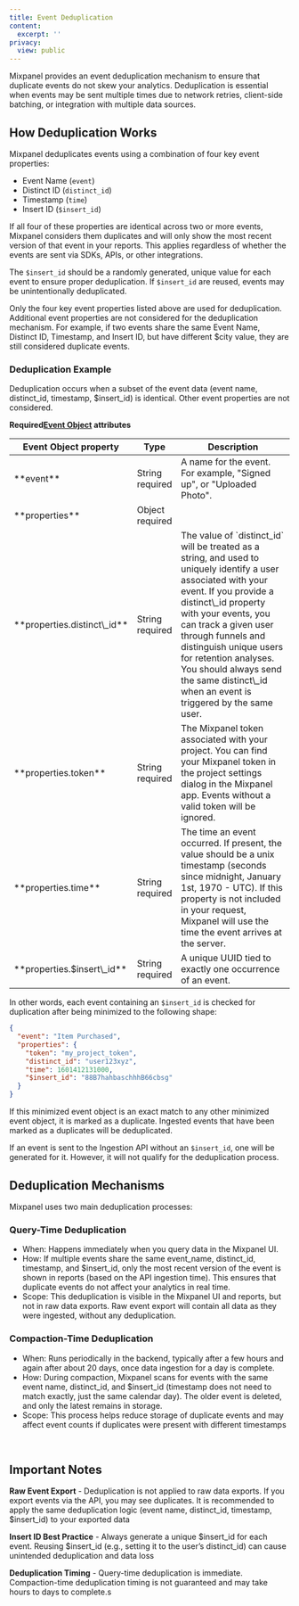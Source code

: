 ```yaml
---
title: Event Deduplication
content:
  excerpt: ''
privacy:
  view: public
---
```

Mixpanel provides an event deduplication mechanism to ensure that duplicate events do not skew your analytics. Deduplication is essential when events may be sent multiple times due to network retries, client-side batching, or integration with multiple data sources.

## How Deduplication Works

Mixpanel deduplicates events using a combination of four key event properties:

* Event Name (`event`)
* Distinct ID (`distinct_id`)
* Timestamp (`time`)
* Insert ID (`$insert_id`)

If all four of these properties are identical across two or more events, Mixpanel considers them duplicates and will only show the most recent version of that event in your reports. This applies regardless of whether the events are sent via SDKs, APIs, or other integrations. 

The `$insert_id` should be a randomly generated, unique value for each event to ensure proper deduplication. If `$insert_id` are reused, events may be unintentionally deduplicated.

Only the four key event properties listed above are used for deduplication. Additional event properties are not considered for the deduplication mechanism. For example, if two events share the same Event Name, Distinct ID, Timestamp, and Insert ID, but have different $city value, they are still considered duplicate events.

### Deduplication Example

Deduplication occurs when a subset of the event data (event name, distinct\_id, timestamp, $insert\_id) is identical. Other event properties are not considered.

**Required[Event Object](doc:data-model#anatomy-of-an-event) attributes**

<Table align={["left","left","left"]}>
  <thead>
    <tr>
      <th>Event Object property</th>
      <th>Type</th>
      <th>Description</th>
    </tr>
  </thead>
  <tbody>
    <tr>
      <td>**event**</td>
      <td>
        <span style={{ fontFamily: "courier" }}>String</span><br /><span style={{ color: "red" }}>required</span>
      </td>
      <td>A name for the event. For example, "Signed up", or "Uploaded Photo".</td>
    </tr>
    <tr>
      <td>**properties**</td>
      <td>
        <span style={{ fontFamily: "courier" }}>Object</span><br /><span style={{ color: "red" }}>required</span>
      </td>
      <td></td>
    </tr>
    <tr>
      <td>**properties.distinct\_id**</td>
      <td>
        <span style={{ fontFamily: "courier" }}>String</span><br /><span style={{ color: "red" }}>required</span>
      </td>
      <td>The value of `distinct_id` will be treated as a string, and used to uniquely identify a user associated with your event. If you provide a distinct\_id property with your events, you can track a given user through funnels and distinguish unique users for retention analyses. You should always send the same distinct\_id when an event is triggered by the same user.</td>
    </tr>
    <tr>
      <td>**properties.token**</td>
      <td>
        <span style={{ fontFamily: "courier" }}>String</span><br /><span style={{ color: "red" }}>required</span>
      </td>
      <td>The Mixpanel token associated with your project. You can find your Mixpanel token in the project settings dialog in the Mixpanel app. Events without a valid token will be ignored.</td>
    </tr>
    <tr>
      <td>**properties.time**</td>
      <td>
        <span style={{ fontFamily: "courier" }}>String</span><br /><span style={{ color: "red" }}>required</span>
      </td>
      <td>The time an event occurred. If present, the value should be a unix timestamp (seconds since midnight, January 1st, 1970 - UTC). If this property is not included in your request, Mixpanel will use the time the event arrives at the server.</td>
    </tr>
    <tr>
      <td>**properties.$insert\_id**</td>
      <td>
        <span style={{ fontFamily: "courier" }}>String</span><br /><span style={{ color: "red" }}>required</span>
      </td>
      <td>A unique UUID tied to exactly one occurrence of an event.</td>
    </tr>
  </tbody>
</Table>

In other words, each event containing an `$insert_id` is checked for duplication after being minimized to the following shape:

```json
{
  "event": "Item Purchased",
  "properties": {
    "token": "my_project_token",
    "distinct_id": "user123xyz",
    "time": 1601412131000,
    "$insert_id": "88B7hahbaschhhB66cbsg"
  }
}
```

If this minimized event object is an exact match to any other minimized event object, it is marked as a duplicate. Ingested events that have been marked as a duplicates will be deduplicated.

If an event is sent to the Ingestion API without an `$insert_id`, one will be generated for it. However, it will not qualify for the deduplication process.

## Deduplication Mechanisms

Mixpanel uses two main deduplication processes:

### Query-Time Deduplication

* When: Happens immediately when you query data in the Mixpanel UI.
* How: If multiple events share the same event\_name, distinct\_id, timestamp, and $insert\_id, only the most recent version of the event is shown in reports (based on the API ingestion time). This ensures that duplicate events do not affect your analytics in real time.
* Scope: This deduplication is visible in the Mixpanel UI and reports, but not in raw data exports. Raw event export will contain all data as they were ingested, without any deduplication.

### Compaction-Time Deduplication

* When: Runs periodically in the backend, typically after a few hours and again after about 20 days, once data ingestion for a day is complete.
* How: During compaction, Mixpanel scans for events with the same event name, distinct\_id, and $insert\_id (timestamp does not need to match exactly, just the same calendar day). The older event is deleted, and only the latest remains in storage.
* Scope: This process helps reduce storage of duplicate events and may affect event counts if duplicates were present with different timestamps

<br />

## Important Notes

**Raw Event Export** - Deduplication is not applied to raw data exports. If you export events via the API, you may see duplicates. It is recommended to apply the same deduplication logic (event name, distinct\_id, timestamp, $insert\_id) to your exported data

**Insert ID Best Practice** - Always generate a unique $insert\_id for each event. Reusing $insert\_id (e.g., setting it to the user’s distinct\_id) can cause unintended deduplication and data loss

**Deduplication Timing** - Query-time deduplication is immediate. Compaction-time deduplication timing is not guaranteed and may take hours to days to complete.s
